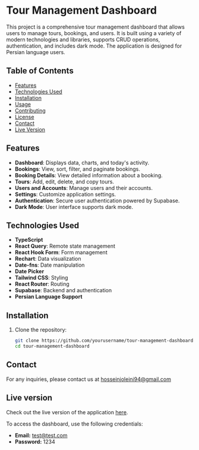# Tour Management Dashboard

This project is a comprehensive tour management dashboard that allows users to manage tours, bookings, and users. It is built using a variety of modern technologies and libraries, supports CRUD operations, authentication, and includes dark mode. The application is designed for Persian language users.

## Table of Contents

- [Features](#features)
- [Technologies Used](#technologies-used)
- [Installation](#installation)
- [Usage](#usage)
- [Contributing](#contributing)
- [License](#license)
- [Contact](#contact)
- [Live Version](#live-version)

## Features

- **Dashboard**: Displays data, charts, and today's activity.
- **Bookings**: View, sort, filter, and paginate bookings.
- **Booking Details**: View detailed information about a booking.
- **Tours**: Add, edit, delete, and copy tours.
- **Users and Accounts**: Manage users and their accounts.
- **Settings**: Customize application settings.
- **Authentication**: Secure user authentication powered by Supabase.
- **Dark Mode**: User interface supports dark mode.

## Technologies Used

- **TypeScript**
- **React Query**: Remote state management
- **React Hook Form**: Form management
- **Rechart**: Data visualization
- **Date-fns**: Date manipulation
- **Date Picker**
- **Tailwind CSS**: Styling
- **React Router**: Routing
- **Supabase**: Backend and authentication
- **Persian Language Support**

## Installation

1. Clone the repository:
   ```bash
   git clone https://github.com/yourusername/tour-management-dashboard.git
   cd tour-management-dashboard
   ```

## Contact

For any inquiries, please contact us at hosseinjoleini94@gmail.com

## Live version

Check out the live version of the application [here](the-grand-tour.vercel.app).

To access the dashboard, use the following credentials:

- **Email:** test@test.com
- **Password:** 1234
